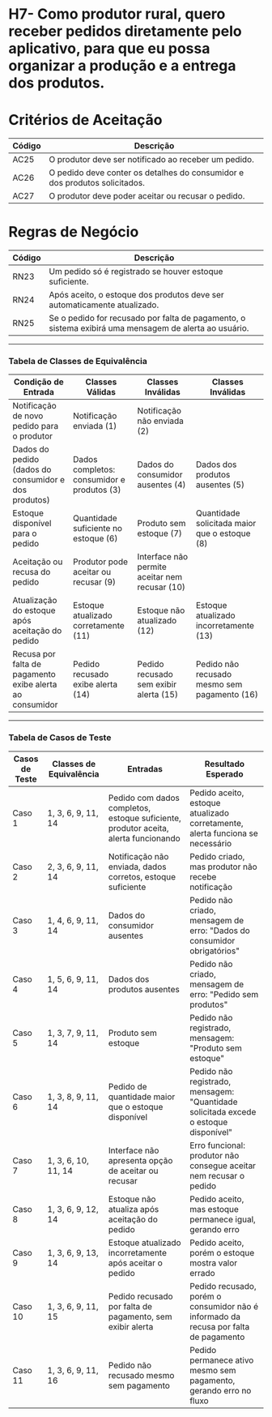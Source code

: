 # H7- **Como** produtor rural, **quero** receber pedidos diretamente pelo aplicativo, **para que** eu possa organizar a produção e a entrega dos produtos.

# Critérios de Aceitação

| Código | Descrição |
|--------|-----------|
| AC25   | O produtor deve ser notificado ao receber um pedido. |
| AC26   | O pedido deve conter os detalhes do consumidor e dos produtos solicitados. |
| AC27   | O produtor deve poder aceitar ou recusar o pedido. |

# Regras de Negócio

| Código | Descrição |
|--------|-----------|
| RN23   | Um pedido só é registrado se houver estoque suficiente. |
| RN24   | Após aceito, o estoque dos produtos deve ser automaticamente atualizado. |
| RN25   | Se o pedido for recusado por falta de pagamento, o sistema exibirá  uma mensagem de alerta ao usuário.|

---

### Tabela de Classes de Equivalência

| Condição de Entrada                                          | Classes Válidas                                        | Classes Inválidas                                          | Classes Inválidas                                         |
|--------------------------------------------------------------|--------------------------------------------------------|------------------------------------------------------------|-----------------------------------------------------------|
| Notificação de novo pedido para o produtor                   | Notificação enviada (1)                                | Notificação não enviada (2)                                |                                                           |
| Dados do pedido (dados do consumidor e dos produtos)         | Dados completos: consumidor e produtos (3)             | Dados do consumidor ausentes (4)                           | Dados dos produtos ausentes (5)                           |
| Estoque disponível para o pedido                             | Quantidade suficiente no estoque (6)                   | Produto sem estoque (7)                                     | Quantidade solicitada maior que o estoque (8)             |
| Aceitação ou recusa do pedido                                | Produtor pode aceitar ou recusar (9)                   | Interface não permite aceitar nem recusar (10)              |                                                           |
| Atualização do estoque após aceitação do pedido              | Estoque atualizado corretamente (11)                   | Estoque não atualizado (12)                                 | Estoque atualizado incorretamente (13)                    |
| Recusa por falta de pagamento exibe alerta ao consumidor     | Pedido recusado exibe alerta (14)                      | Pedido recusado sem exibir alerta (15)                      | Pedido não recusado mesmo sem pagamento (16)              |

---

### Tabela de Casos de Teste

| Casos de Teste | Classes de Equivalência         | Entradas                                                                                     | Resultado Esperado                                                                                     |
|----------------|----------------------------------|----------------------------------------------------------------------------------------------|--------------------------------------------------------------------------------------------------------|
| Caso 1         | 1, 3, 6, 9, 11, 14               | Pedido com dados completos, estoque suficiente, produtor aceita, alerta funcionando         | Pedido aceito, estoque atualizado corretamente, alerta funciona se necessário                         |
| Caso 2         | 2, 3, 6, 9, 11, 14               | Notificação não enviada, dados corretos, estoque suficiente                                  | Pedido criado, mas produtor não recebe notificação                                                     |
| Caso 3         | 1, 4, 6, 9, 11, 14               | Dados do consumidor ausentes                                                                 | Pedido não criado, mensagem de erro: "Dados do consumidor obrigatórios"                              |
| Caso 4         | 1, 5, 6, 9, 11, 14               | Dados dos produtos ausentes                                                                  | Pedido não criado, mensagem de erro: "Pedido sem produtos"                                            |
| Caso 5         | 1, 3, 7, 9, 11, 14               | Produto sem estoque                                                                          | Pedido não registrado, mensagem: "Produto sem estoque"                                                |
| Caso 6         | 1, 3, 8, 9, 11, 14               | Pedido de quantidade maior que o estoque disponível                                          | Pedido não registrado, mensagem: "Quantidade solicitada excede o estoque disponível"                 |
| Caso 7         | 1, 3, 6, 10, 11, 14              | Interface não apresenta opção de aceitar ou recusar                                          | Erro funcional: produtor não consegue aceitar nem recusar o pedido                                    |
| Caso 8         | 1, 3, 6, 9, 12, 14               | Estoque não atualiza após aceitação do pedido                                                | Pedido aceito, mas estoque permanece igual, gerando erro                                              |
| Caso 9         | 1, 3, 6, 9, 13, 14               | Estoque atualizado incorretamente após aceitar o pedido                                     | Pedido aceito, porém o estoque mostra valor errado                                                    |
| Caso 10        | 1, 3, 6, 9, 11, 15               | Pedido recusado por falta de pagamento, sem exibir alerta                                   | Pedido recusado, porém o consumidor não é informado da recusa por falta de pagamento                 |
| Caso 11        | 1, 3, 6, 9, 11, 16               | Pedido não recusado mesmo sem pagamento                                                      | Pedido permanece ativo mesmo sem pagamento, gerando erro no fluxo                                     |
